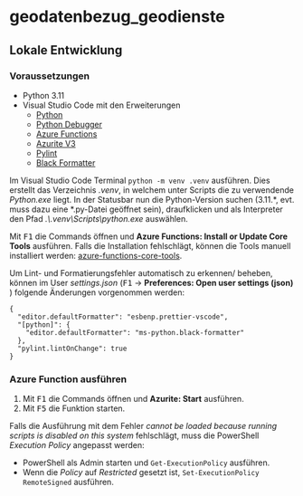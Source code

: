 # geodatenbezug_geodienste

## Lokale Entwicklung

### Voraussetzungen

-   Python 3.11
-   Visual Studio Code mit den Erweiterungen
    -   [Python](https://marketplace.visualstudio.com/items?itemName=ms-python.python)
    -   [Python Debugger](https://marketplace.visualstudio.com/items?itemName=ms-python.debugpy)
    -   [Azure Functions](https://marketplace.visualstudio.com/items?itemName=ms-azuretools.vscode-azurefunctions)
    -   [Azurite V3](https://marketplace.visualstudio.com/items?itemName=Azurite.azurite)
    -   [Pylint](https://marketplace.visualstudio.com/items?itemName=ms-python.pylint)
    -   [Black Formatter](https://marketplace.visualstudio.com/items?itemName=ms-python.black-formatter)

Im Visual Studio Code Terminal `python -m venv .venv` ausführen. Dies erstellt das Verzeichnis _.venv_, in welchem unter Scripts die zu verwendende _Python.exe_ liegt. In der Statusbar nun die Python-Version suchen (3.11.\*, evt. muss dazu eine \*.py-Datei geöffnet sein), draufklicken und als Interpreter den Pfad _.\\.venv\Scripts\python.exe_ auswählen.

Mit <kbd>F1</kbd> die Commands öffnen und **Azure Functions: Install or Update Core Tools** ausführen. Falls die Installation fehlschlägt, können die Tools manuell installiert werden: [azure-functions-core-tools](https://github.com/Azure/azure-functions-core-tools).

Um Lint- und Formatierungsfehler automatisch zu erkennen/ beheben, können im User _settings.json_ (<kbd>F1</kbd> &rarr; **Preferences: Open user settings (json)** ) folgende Änderungen vorgenommen werden:

```
{
  "editor.defaultFormatter": "esbenp.prettier-vscode",
  "[python]": {
    "editor.defaultFormatter": "ms-python.black-formatter"
  },
  "pylint.lintOnChange": true
}
```

### Azure Function ausführen

1. Mit <kbd>F1</kbd> die Commands öffnen und **Azurite: Start** ausführen.
2. Mit <kbd>F5</kbd> die Funktion starten.

Falls die Ausführung mit dem Fehler _cannot be loaded because running scripts is disabled on this system_ fehlschlägt, muss die PowerShell _Execution Policy_ angepasst werden:

-   PowerShell als Admin starten und `Get-ExecutionPolicy` ausführen.
-   Wenn die _Policy_ auf _Restricted_ gesetzt ist, `Set-ExecutionPolicy RemoteSigned` ausführen.
